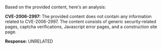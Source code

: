 Based on the provided content, here's an analysis:

**CVE-2006-2997:** The provided content does not contain any information related to CVE-2006-2997. The content consists of generic security-related pages, captcha verifications, Javascript error pages, and a construction site page.

**Response:** UNRELATED